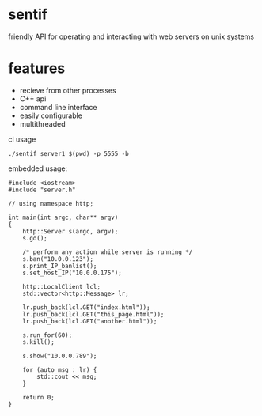 # sentif
friendly API for operating and interacting with web servers on unix systems

# features
- recieve from other processes
- C++ api
- command line interface
- easily configurable
- multithreaded

cl usage
```
./sentif server1 $(pwd) -p 5555 -b 
```

embedded usage:
```
#include <iostream>
#include "server.h"

// using namespace http;

int main(int argc, char** argv)
{
    http::Server s(argc, argv);
    s.go();

    /* perform any action while server is running */
    s.ban("10.0.0.123");
    s.print_IP_banlist();
    s.set_host_IP("10.0.0.175");

    http::LocalClient lcl;
    std::vector<http::Message> lr;

    lr.push_back(lcl.GET("index.html"));
    lr.push_back(lcl.GET("this_page.html"));
    lr.push_back(lcl.GET("another.html"));

    s.run_for(60);
    s.kill();

    s.show("10.0.0.789");

    for (auto msg : lr) {
        std::cout << msg;
    }

    return 0;
}
```

